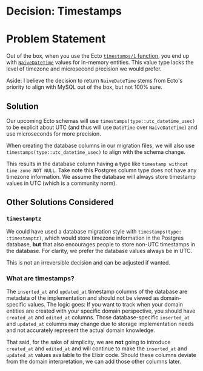 # Decision: Timestamps

# Problem Statement

Out of the box, when you use the Ecto [`timestamps/1` function][1], you end up with [`NaiveDateTime`][2] values for in-memory entities. This value type lacks the level of timezone and microsecond precision we would prefer.

[1]: https://hexdocs.pm/ecto/Ecto.Schema.html#timestamps/1
[2]: https://hexdocs.pm/elixir/NaiveDateTime.html

Aside: I believe the decision to return `NaiveDateTime` stems from Ecto's priority to align with MySQL out of the box, but not 100% sure.

## Solution

Our upcoming Ecto schemas will use `timestamps(type::utc_datetime_usec)` to be explicit about UTC (and thus will use `DateTime` over `NaiveDateTime`) and use microseconds for more precision.

When creating the database columns in our migration files, we will also use `timestamps(type::utc_datetime_usec)` to align with the schema change. 

This results in the database column having a type like `timestamp without time zone NOT NULL`. Take note this Postgres column type does not have any timezone information. We assume the database will always store timestamp values in UTC (which is a community norm).

## Other Solutions Considered

### `timestamptz`

We could have used a database migration style with `timestamps(type: :timestamptz)`, which would store timezone information in the Postgres database, **but** that also encourages people to store non-UTC timestamps in the database. For clarity, we prefer the database values always be in UTC.

This is not an irreversible decision and can be adjusted if wanted.

### What are timestamps?

The `inserted_at` and `updated_at` timestamp columns of the database are metadata of the implementation and should not be viewed as domain-specific values. The logic goes: If you want to track when your domain entities are created with your specific domain perspective, you should have `created_at` and `edited_at` columns. Those database-specific `inserted_at` and `updated_at` columns may change due to storage implementation needs and not accurately represent the actual domain knowledge.

That said, for the sake of simplicity, we are **not** going to introduce `created_at` and `edited_at` and will continue to make the `inserted_at` and `updated_at` values available to the Elixir code. Should these columns deviate from the domain interpretation, we can add those other columns later.
